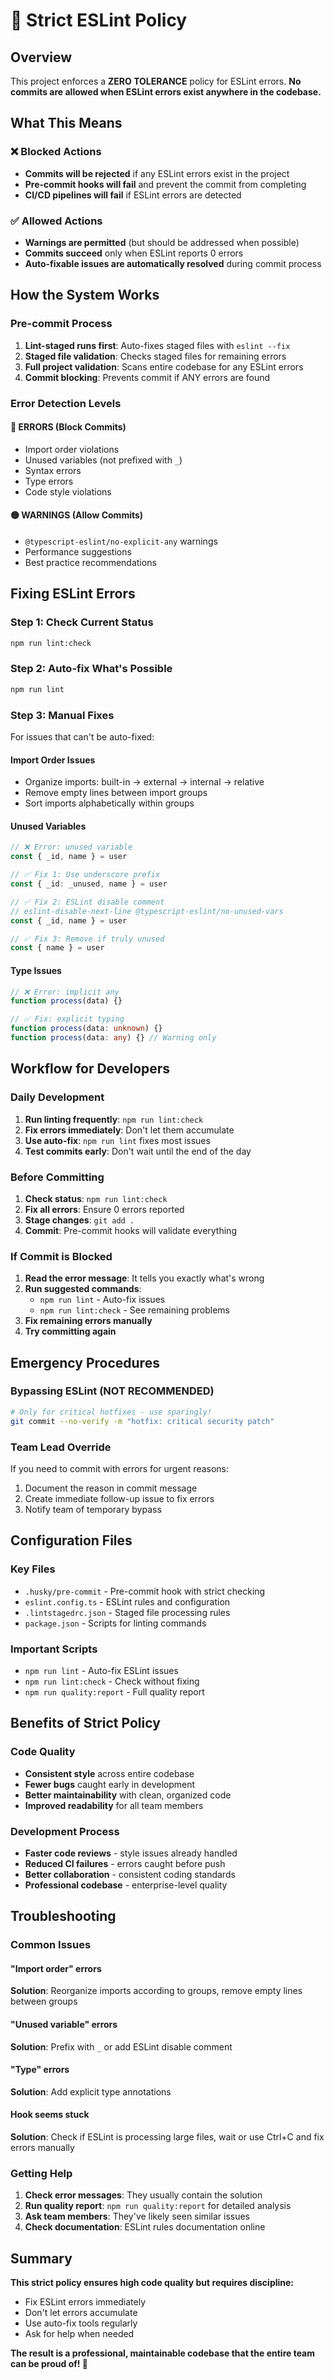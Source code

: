 # 🚫 Strict ESLint Policy

## Overview

This project enforces a **ZERO TOLERANCE** policy for ESLint errors. **No commits are allowed when ESLint errors exist anywhere in the codebase.**

## What This Means

### ❌ Blocked Actions

- **Commits will be rejected** if any ESLint errors exist in the project
- **Pre-commit hooks will fail** and prevent the commit from completing
- **CI/CD pipelines will fail** if ESLint errors are detected

### ✅ Allowed Actions

- **Warnings are permitted** (but should be addressed when possible)
- **Commits succeed** only when ESLint reports 0 errors
- **Auto-fixable issues are automatically resolved** during commit process

## How the System Works

### Pre-commit Process

1. **Lint-staged runs first**: Auto-fixes staged files with `eslint --fix`
2. **Staged file validation**: Checks staged files for remaining errors
3. **Full project validation**: Scans entire codebase for any ESLint errors
4. **Commit blocking**: Prevents commit if ANY errors are found

### Error Detection Levels

#### 🔴 ERRORS (Block Commits)

- Import order violations
- Unused variables (not prefixed with `_`)
- Syntax errors
- Type errors
- Code style violations

#### 🟡 WARNINGS (Allow Commits)

- `@typescript-eslint/no-explicit-any` warnings
- Performance suggestions
- Best practice recommendations

## Fixing ESLint Errors

### Step 1: Check Current Status

```bash
npm run lint:check
```

### Step 2: Auto-fix What's Possible

```bash
npm run lint
```

### Step 3: Manual Fixes

For issues that can't be auto-fixed:

#### Import Order Issues

- Organize imports: built-in → external → internal → relative
- Remove empty lines between import groups
- Sort imports alphabetically within groups

#### Unused Variables

```typescript
// ❌ Error: unused variable
const { _id, name } = user

// ✅ Fix 1: Use underscore prefix
const { _id: _unused, name } = user

// ✅ Fix 2: ESLint disable comment
// eslint-disable-next-line @typescript-eslint/no-unused-vars
const { _id, name } = user

// ✅ Fix 3: Remove if truly unused
const { name } = user
```

#### Type Issues

```typescript
// ❌ Error: implicit any
function process(data) {}

// ✅ Fix: explicit typing
function process(data: unknown) {}
function process(data: any) {} // Warning only
```

## Workflow for Developers

### Daily Development

1. **Run linting frequently**: `npm run lint:check`
2. **Fix errors immediately**: Don't let them accumulate
3. **Use auto-fix**: `npm run lint` fixes most issues
4. **Test commits early**: Don't wait until the end of the day

### Before Committing

1. **Check status**: `npm run lint:check`
2. **Fix all errors**: Ensure 0 errors reported
3. **Stage changes**: `git add .`
4. **Commit**: Pre-commit hooks will validate everything

### If Commit is Blocked

1. **Read the error message**: It tells you exactly what's wrong
2. **Run suggested commands**:
   - `npm run lint` - Auto-fix issues
   - `npm run lint:check` - See remaining problems
3. **Fix remaining errors manually**
4. **Try committing again**

## Emergency Procedures

### Bypassing ESLint (NOT RECOMMENDED)

```bash
# Only for critical hotfixes - use sparingly!
git commit --no-verify -m "hotfix: critical security patch"
```

### Team Lead Override

If you need to commit with errors for urgent reasons:

1. Document the reason in commit message
2. Create immediate follow-up issue to fix errors
3. Notify team of temporary bypass

## Configuration Files

### Key Files

- `.husky/pre-commit` - Pre-commit hook with strict checking
- `eslint.config.ts` - ESLint rules and configuration
- `.lintstagedrc.json` - Staged file processing rules
- `package.json` - Scripts for linting commands

### Important Scripts

- `npm run lint` - Auto-fix ESLint issues
- `npm run lint:check` - Check without fixing
- `npm run quality:report` - Full quality report

## Benefits of Strict Policy

### Code Quality

- **Consistent style** across entire codebase
- **Fewer bugs** caught early in development
- **Better maintainability** with clean, organized code
- **Improved readability** for all team members

### Development Process

- **Faster code reviews** - style issues already handled
- **Reduced CI failures** - errors caught before push
- **Better collaboration** - consistent coding standards
- **Professional codebase** - enterprise-level quality

## Troubleshooting

### Common Issues

#### "Import order" errors

**Solution**: Reorganize imports according to groups, remove empty lines between groups

#### "Unused variable" errors

**Solution**: Prefix with `_` or add ESLint disable comment

#### "Type" errors

**Solution**: Add explicit type annotations

#### Hook seems stuck

**Solution**: Check if ESLint is processing large files, wait or use Ctrl+C and fix errors manually

### Getting Help

1. **Check error messages**: They usually contain the solution
2. **Run quality report**: `npm run quality:report` for detailed analysis
3. **Ask team members**: They've likely seen similar issues
4. **Check documentation**: ESLint rules documentation online

## Summary

**This strict policy ensures high code quality but requires discipline:**

- Fix ESLint errors immediately
- Don't let errors accumulate
- Use auto-fix tools regularly
- Ask for help when needed

**The result is a professional, maintainable codebase that the entire team can be proud of! 🚀**
